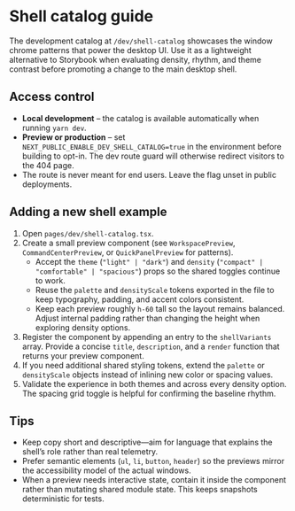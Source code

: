 # Shell catalog guide

The development catalog at `/dev/shell-catalog` showcases the window chrome patterns that power the desktop UI. Use it as a
lightweight alternative to Storybook when evaluating density, rhythm, and theme contrast before promoting a change to the main
desktop shell.

## Access control

- **Local development** – the catalog is available automatically when running `yarn dev`.
- **Preview or production** – set `NEXT_PUBLIC_ENABLE_DEV_SHELL_CATALOG=true` in the environment before building to opt-in. The
dev route guard will otherwise redirect visitors to the 404 page.
- The route is never meant for end users. Leave the flag unset in public deployments.

## Adding a new shell example

1. Open `pages/dev/shell-catalog.tsx`.
2. Create a small preview component (see `WorkspacePreview`, `CommandCenterPreview`, or `QuickPanelPreview` for patterns).
   - Accept the `theme` (`"light" | "dark"`) and `density` (`"compact" | "comfortable" | "spacious"`) props so the shared
toggles continue to work.
   - Reuse the `palette` and `densityScale` tokens exported in the file to keep typography, padding, and accent colors
consistent.
   - Keep each preview roughly `h-60` tall so the layout remains balanced. Adjust internal padding rather than changing the
height when exploring density options.
3. Register the component by appending an entry to the `shellVariants` array. Provide a concise `title`, `description`, and a
`render` function that returns your preview component.
4. If you need additional shared styling tokens, extend the `palette` or `densityScale` objects instead of inlining new color or
spacing values.
5. Validate the experience in both themes and across every density option. The spacing grid toggle is helpful for confirming the
baseline rhythm.

## Tips

- Keep copy short and descriptive—aim for language that explains the shell’s role rather than real telemetry.
- Prefer semantic elements (`ul`, `li`, `button`, `header`) so the previews mirror the accessibility model of the actual
windows.
- When a preview needs interactive state, contain it inside the component rather than mutating shared module state. This keeps
snapshots deterministic for tests.
